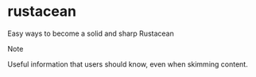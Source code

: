 # rustacean
Easy ways to become a solid and sharp Rustacean


> [!NOTE]
> Useful information that users should know, even when skimming content.

